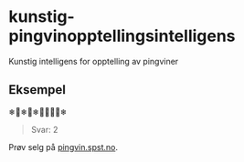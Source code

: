 # kunstig-pingvinopptellingsintelligens
Kunstig intelligens for opptelling av pingviner

## Eksempel

❄🥚❄🐧❄🦌🌲🐧🥚❄

> Svar: 2 


Prøv selg på [pingvin.spst.no](https://pingvin.spst.no).
